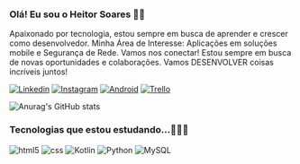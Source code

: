 
### Olá! Eu sou o Heitor Soares 🙂👋

Apaixonado por tecnologia, estou sempre em busca de aprender e crescer como desenvolvedor.
Minha Área de Interesse: Aplicações em soluções mobile e Segurança de Rede.
Vamos nos conectar!
Estou sempre em busca de novas oportunidades e colaborações. 
Vamos DESENVOLVER coisas incríveis juntos!

[![Linkedin](https://img.shields.io/badge/LinkedIn-0077B5?style=for-the-badge&logo=linkedin&logoColor=white)](https://www.linkedin.com/in/heitorcsoares/)
[![Instagram](https://img.shields.io/badge/Instagram-E4405F?style=for-the-badge&logo=instagram&logoColor=white)](https://www.instagram.com/pignus.ti/)
[![Android](https://img.shields.io/badge/Android-3DDC84?style=for-the-badge&logo=android&logoColor=white)]()
[![Trello](https://img.shields.io/badge/Trello-0052CC?style=for-the-badge&logo=trello&logoColor=white)]()

![Anurag's GitHub stats](https://github-readme-stats.vercel.app/api?username=heitorcsoares&show_icons=true&theme=dark)

### Tecnologias que estou estudando...🧑🏻‍💻
<div style="display: inline_block">
    <img align="center" alt="html5" src="https://img.shields.io/badge/HTML-239120?style=for-the-badge&logo=html5&logoColor=white">
    <img align="center" alt="css" src="https://img.shields.io/badge/CSS-239120?&style=for-the-badge&logo=css3&logoColor=white">
    <img align="center" alt="Kotlin" src="https://img.shields.io/badge/Kotlin-0095D5?&style=for-the-badge&logo=kotlin&logoColor=white">
    <img align="center" alt="Python" src="https://img.shields.io/badge/Python-3776AB?style=for-the-badge&logo=python&logoColor=white">
    <img align="center" alt="MySQL" src="https://img.shields.io/badge/MySQL-00000F?style=for-the-badge&logo=mysql&logoColor=white">
</div>
